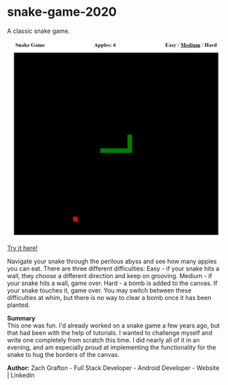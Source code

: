 # snake-game-2020
A classic snake game.

<img src="https://github.com/ultimatezachgrafton/snake-game-2020/blob/master/snakegame-img.png">

<a href="https://ultimatezachgrafton.github.io/clockadoodle/">Try it here!</a> 

Navigate your snake through the perilous abyss and see how many apples you can eat. There are three different difficulties:
Easy - if your snake hits a wall, they choose a different direction and keep on grooving.
Medium - if your snake hits a wall, game over.
Hard - a bomb is added to the canvas. If your snake touches it, game over.
You may switch between these difficulties at whim, but there is no way to clear a bomb once it has been planted.

<b>Summary</b><br>
This one was fun. I'd already worked on a snake game a few years ago, but that had been with the help of tutorials. I wanted to challenge myself and write one completely from scratch this time. I did nearly all of it in an evening, and am especially proud at implementing the functionality for the snake to hug the borders of the canvas.

<b>Author:</b> Zach Grafton - Full Stack Developer - Android Developer - Website | LinkedIn
